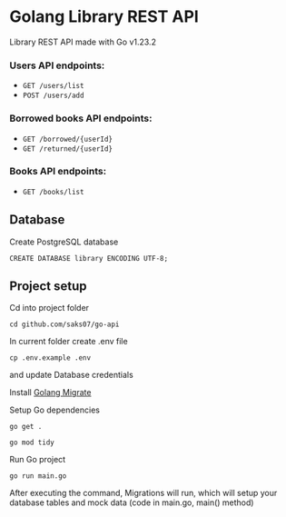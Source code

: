 # Golang Library REST API

Library REST API made with Go v1.23.2

### Users API endpoints:

- `GET /users/list`
- `POST /users/add`

### Borrowed books API endpoints:

- `GET /borrowed/{userId}`
- `GET /returned/{userId}`

### Books API endpoints:

- `GET /books/list`

## Database

Create PostgreSQL database

`CREATE DATABASE library ENCODING UTF-8;`

## Project setup

Cd into project folder

`cd github.com/saks07/go-api`

In current folder create .env file

`cp .env.example .env`

and update Database credentials

Install [Golang Migrate](https://github.com/golang-migrate/migrate)

Setup Go dependencies

`go get .`

`go mod tidy`

Run Go project

`go run main.go`

After executing the command, Migrations will run, which will setup your database tables and mock data (code in main.go, main() method)
